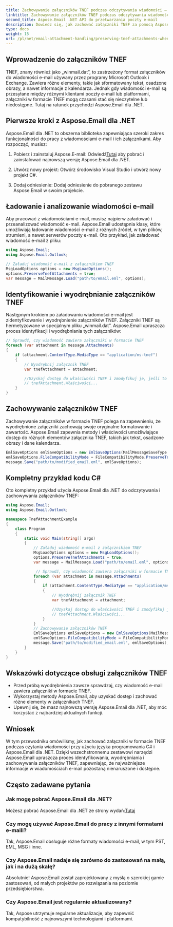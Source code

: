 ```yaml
---
title: Zachowywanie załączników TNEF podczas odczytywania wiadomości — podejście C#
linktitle: Zachowywanie załączników TNEF podczas odczytywania wiadomości — podejście C#
second_title: Aspose.Email .NET API do przetwarzania poczty e-mail
description: Dowiedz się, jak zachować załączniki TNEF za pomocą Aspose.Email dla .NET w tym przewodniku krok po kroku z kodem źródłowym.
type: docs
weight: 15
url: /pl/net/email-attachment-handling/preserving-tnef-attachments-when-reading-messages-csharp-approach/
---
```


## Wprowadzenie do załączników TNEF

TNEF, znany również jako „winmail.dat”, to zastrzeżony format załączników do wiadomości e-mail używany przez programy Microsoft Outlook i Exchange. Zawiera różne elementy, takie jak sformatowany tekst, osadzone obrazy, a nawet informacje z kalendarza. Jednak gdy wiadomości e-mail są przesyłane między różnymi klientami poczty e-mail lub platformami, załączniki w formacie TNEF mogą czasami stać się nieczytelne lub niedostępne. Tutaj na ratunek przychodzi Aspose.Email dla .NET.

## Pierwsze kroki z Aspose.Email dla .NET

Aspose.Email dla .NET to obszerna biblioteka zapewniająca szeroki zakres funkcjonalności do pracy z wiadomościami e-mail i ich załącznikami. Aby rozpocząć, musisz:

1.  Pobierz i zainstaluj Aspose.E-mail: Odwiedź[Tutaj](https://releases.aspose.com/email/net) aby pobrać i zainstalować najnowszą wersję Aspose.Email dla .NET.

2. Utwórz nowy projekt: Otwórz środowisko Visual Studio i utwórz nowy projekt C#.

3. Dodaj odniesienie: Dodaj odniesienie do pobranego zestawu Aspose.Email w swoim projekcie.

## Ładowanie i analizowanie wiadomości e-mail

Aby pracować z wiadomościami e-mail, musisz najpierw załadować i przeanalizować wiadomość e-mail. Aspose.Email udostępnia klasy, które umożliwiają ładowanie wiadomości e-mail z różnych źródeł, w tym plików, strumieni, a nawet serwerów poczty e-mail. Oto przykład, jak załadować wiadomość e-mail z pliku:

```csharp
using Aspose.Email;
using Aspose.Email.Outlook;

// Załaduj wiadomość e-mail z załącznikiem TNEF
MsgLoadOptions options = new MsgLoadOptions();
options.PreserveTnefAttachments = true;
var message = MailMessage.Load("path/to/email.eml", options);
```

## Identyfikowanie i wyodrębnianie załączników TNEF

Następnym krokiem po załadowaniu wiadomości e-mail jest zidentyfikowanie i wyodrębnienie załączników TNEF. Załączniki TNEF są hermetyzowane w specjalnym pliku „winmail.dat”. Aspose.Email upraszcza proces identyfikacji i wyodrębniania tych załączników:

```csharp
// Sprawdź, czy wiadomość zawiera załączniki w formacie TNEF
foreach (var attachment in message.Attachments)
{
    if (attachment.ContentType.MediaType == "application/ms-tnef")
    {
        // Wyodrębnij załącznik TNEF
        var tnefAttachment = attachment;

        //Uzyskaj dostęp do właściwości TNEF i zmodyfikuj je, jeśli to konieczne
        // tnefAttachment.Właściwości...
    }
}
```

## Zachowywanie załączników TNEF

Zachowywanie załączników w formacie TNEF polega na zapewnieniu, że wyodrębnione załączniki zachowają swoje oryginalne formatowanie i zawartość. Aspose.Email zapewnia metody i właściwości umożliwiające dostęp do różnych elementów załącznika TNEF, takich jak tekst, osadzone obrazy i dane kalendarza.

```csharp
EmlSaveOptions emlSaveOptions = new EmlSaveOptions(MailMessageSaveType.EmlFormat);
emlSaveOptions.FileCompatibilityMode = FileCompatibilityMode.PreserveTnefAttachments;
message.Save("path/to/modified_email.eml", emlSaveOptions);
```

## Kompletny przykład kodu C#

Oto kompletny przykład użycia Aspose.Email dla .NET do odczytywania i zachowywania załączników TNEF:

```csharp
using Aspose.Email;
using Aspose.Email.Outlook;

namespace TnefAttachmentExample
{
    class Program
    {
        static void Main(string[] args)
        {
            // Załaduj wiadomość e-mail z załącznikiem TNEF
			MsgLoadOptions options = new MsgLoadOptions();
			options.PreserveTnefAttachments = true;
			var message = MailMessage.Load("path/to/email.eml", options);

			 // Sprawdź, czy wiadomość zawiera załączniki w formacie TNEF
			foreach (var attachment in message.Attachments)
			{
				if (attachment.ContentType.MediaType == "application/ms-tnef")
				{
					// Wyodrębnij załącznik TNEF
					var tnefAttachment = attachment;

					//Uzyskaj dostęp do właściwości TNEF i zmodyfikuj je, jeśli to konieczne
					// tnefAttachment.Właściwości...
				}
			}
			// Zachowywanie załączników TNEF
			EmlSaveOptions emlSaveOptions = new EmlSaveOptions(MailMessageSaveType.EmlFormat);
			emlSaveOptions.FileCompatibilityMode = FileCompatibilityMode.PreserveTnefAttachments;
			message.Save("path/to/modified_email.eml", emlSaveOptions);
        }
    }
}
```

## Wskazówki dotyczące obsługi załączników TNEF

- Przed próbą wyodrębnienia zawsze sprawdzaj, czy wiadomość e-mail zawiera załączniki w formacie TNEF.
- Wykorzystaj metody Aspose.Email, aby uzyskać dostęp i zachować różne elementy w załącznikach TNEF.
- Upewnij się, że masz najnowszą wersję Aspose.Email dla .NET, aby móc korzystać z najbardziej aktualnych funkcji.

## Wniosek

W tym przewodniku omówiliśmy, jak zachować załączniki w formacie TNEF podczas czytania wiadomości przy użyciu języka programowania C# i Aspose.Email dla .NET. Dzięki wszechstronnemu zestawowi narzędzi Aspose.Email upraszcza proces identyfikowania, wyodrębniania i zachowywania załączników TNEF, zapewniając, że najważniejsze informacje w wiadomościach e-mail pozostaną nienaruszone i dostępne.

## Często zadawane pytania

### Jak mogę pobrać Aspose.Email dla .NET?

 Możesz pobrać Aspose.Email dla .NET ze strony wydań:[Tutaj](https://releases.aspose.com/email/net)

### Czy mogę używać Aspose.Email do pracy z innymi formatami e-maili?

Tak, Aspose.Email obsługuje różne formaty wiadomości e-mail, w tym PST, EML, MSG i inne.

### Czy Aspose.Email nadaje się zarówno do zastosowań na małą, jak i na dużą skalę?

Absolutnie! Aspose.Email został zaprojektowany z myślą o szerokiej gamie zastosowań, od małych projektów po rozwiązania na poziomie przedsiębiorstwa.

### Czy Aspose.Email jest regularnie aktualizowany?

Tak, Aspose utrzymuje regularne aktualizacje, aby zapewnić kompatybilność z najnowszymi technologiami i platformami.